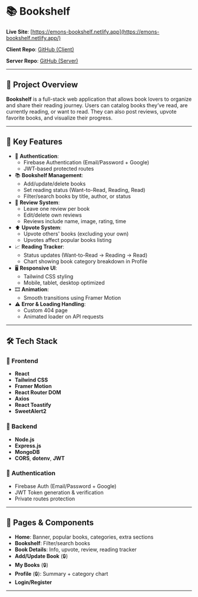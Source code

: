 # 📚 Bookshelf

**Live Site**: [https://emons-bookshelf.netlify.app](https://emons-bookshelf.netlify.app/)

**Client Repo**: [GitHub (Client)](https://github.com/Programming-Hero-Web-Course4/b11a11-client-side-K-emon22.git)

**Server Repo**: [GitHub (Server)](https://github.com/Programming-Hero-Web-Course4/b11a11-server-side-K-emon22.git)

---

## 📘 Project Overview

**Bookshelf** is a full-stack web application that allows book lovers to organize and share their reading journey. Users can catalog books they’ve read, are currently reading, or want to read. They can also post reviews, upvote favorite books, and visualize their progress.

---

## 🚀 Key Features

- 🔐 **Authentication**:
  - Firebase Authentication (Email/Password + Google) 
  - JWT-based protected routes
- 📚 **Bookshelf Management**:
  - Add/update/delete books
  - Set reading status (Want-to-Read, Reading, Read)
  - Filter/search books by title, author, or status
- 💬 **Review System**:
  - Leave one review per book
  - Edit/delete own reviews
  - Reviews include name, image, rating, time
- ⬆️ **Upvote System**:
  - Upvote others' books (excluding your own)
  - Upvotes affect popular books listing
- 📈 **Reading Tracker**:
  - Status updates (Want-to-Read → Reading → Read)
  - Chart showing book category breakdown in Profile
- 🖥️ **Responsive UI**:
  - Tailwind CSS styling
  - Mobile, tablet, desktop optimized
- 🎞️ **Animation**:
  - Smooth transitions using Framer Motion
- ⚠️ **Error & Loading Handling**:
  - Custom 404 page
  - Animated loader on API requests

---

## 🛠️ Tech Stack

### 🔧 Frontend

- **React**
- **Tailwind CSS**
- **Framer Motion**
- **React Router DOM**
- **Axios**
- **React Toastify**
- **SweetAlert2**

### 🔧 Backend

- **Node.js**
- **Express.js**
- **MongoDB**
- **CORS**, **dotenv**, **JWT**

### 🔐 Authentication

- Firebase Auth (Email/Password + Google)
- JWT Token generation & verification
- Private routes protection

---

## 🔄 Pages & Components

- **Home**: Banner, popular books, categories, extra sections
- **Bookshelf**: Filter/search books
- **Book Details**: Info, upvote, review, reading tracker
- **Add/Update Book** (🔒)
- **My Books** (🔒)
- **Profile** (🔒): Summary + category chart
- **Login/Register**

---
